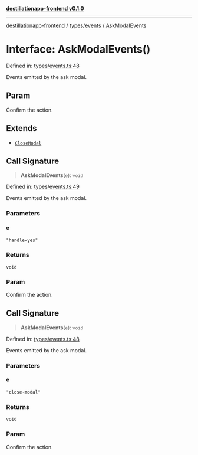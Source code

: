 [**destillationapp-frontend v0.1.0**](../../../README.md)

***

[destillationapp-frontend](../../../modules.md) / [types/events](../README.md) / AskModalEvents

# Interface: AskModalEvents()

Defined in: [types/events.ts:48](https://github.com/DestillApp/main/blob/ec2df52a50a22efb35f12a0243274f6d03fbca52/frontend/src/types/events.ts#L48)

Events emitted by the ask modal.

## Param

Confirm the action.

## Extends

- [`CloseModal`](CloseModal.md)

## Call Signature

> **AskModalEvents**(`e`): `void`

Defined in: [types/events.ts:49](https://github.com/DestillApp/main/blob/ec2df52a50a22efb35f12a0243274f6d03fbca52/frontend/src/types/events.ts#L49)

Events emitted by the ask modal.

### Parameters

#### e

`"handle-yes"`

### Returns

`void`

### Param

Confirm the action.

## Call Signature

> **AskModalEvents**(`e`): `void`

Defined in: [types/events.ts:48](https://github.com/DestillApp/main/blob/ec2df52a50a22efb35f12a0243274f6d03fbca52/frontend/src/types/events.ts#L48)

Events emitted by the ask modal.

### Parameters

#### e

`"close-modal"`

### Returns

`void`

### Param

Confirm the action.
